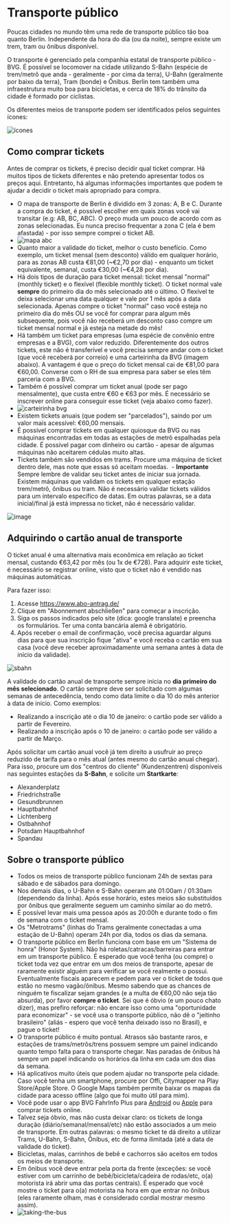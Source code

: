 #  Transporte público

Poucas cidades no mundo têm uma rede de transporte público tão boa quanto Berlin. Independente da hora do dia (ou da noite), sempre existe um trem, tram ou ônibus disponível.

O transporte é gerenciado pela companhia estatal de transporte público - BVG. É possível se locomover na cidade utilizando S-Bahn (espécie de trem/metrô que anda - geralmente - por cima da terra), U-Bahn (geralmente por baixo da terra), Tram (bonde) e Ônibus. Berlin tem também uma infraestrutura muito boa para bicicletas, e cerca de 18% do trânsito da cidade é formado por ciclistas.

Os diferentes meios de transporte podem ser identificados pelos seguintes ícones:

![ícones](https://cloud.githubusercontent.com/assets/2975955/17560078/fd119d6e-5f20-11e6-9bea-dea79e3aa4db.png)

## Como comprar tickets

Antes de comprar os tickets, é preciso decidir qual ticket comprar. Há muitos tipos de tickets diferentes e não pretendo apresentar todos os preços aqui. Entretanto, há algumas informações importantes que podem te ajudar a decidir o ticket mais apropriado para compra.

  - O mapa de transporte de Berlin é dividido em 3 zonas: A, B e C. Durante a compra do ticket, é possível escolher em quais zonas você vai transitar (e.g: AB, BC, ABC). O preço muda um pouco de acordo com as zonas selecionadas. Eu nunca preciso frequentar a zona C (ela é bem afastada) - por isso sempre comprei o ticket AB.
  - ![mapa abc](https://cloud.githubusercontent.com/assets/2975955/17400833/81c83ad0-5a4a-11e6-9e8e-e4e1731cb51c.png)
  - Quanto maior a validade do ticket, melhor o custo benefício. Como exemplo, um ticket mensal (sem desconto) válido em qualquer horário, para as zonas AB custa €81,00 (~€2,70 por dia) - enquanto um ticket equivalente, semanal, custa €30,00 (~€4,28 por dia).
  - Há dois tipos de duração para ticket mensal: ticket mensal "normal" (monthly ticket) e o flexível (flexible monthly ticket). O ticket normal vale **sempre** do primeiro dia do mês selecionado até o último. O flexível te deixa selecionar uma data qualquer e vale por 1 mês após a data selecionada. Apenas compre o ticket "normal" caso você esteja no primeiro dia do mês OU se você for comprar para algum mês subsequente, pois você não receberá um desconto caso compre um ticket mensal normal e já esteja na metade do mês!
  - Há também um ticket para empresas (uma espécie de convênio entre empresas e a BVG), com valor reduzido. Diferentemente dos outros tickets, este não é transferível e você precisa sempre andar com o ticket (que você receberá por correio) e uma carteirinha da BVG (imagem abaixo). A vantagem é que o preço do ticket mensal cai de €81,00 para €60,00. Converse com o RH de sua empresa para saber se eles têm parceria com a BVG.
  - Também é possível comprar um ticket anual (pode ser pago mensalmente), que custa entre €60 e €63 por mês. É necessário se inscrever online para conseguir esse ticket (veja abaixo como fazer).
  - ![carteirinha bvg](https://cloud.githubusercontent.com/assets/2975955/17556079/63dad04c-5f12-11e6-8ffb-6882a64ca625.png)
  - Existem tickets anuais (que podem ser "parcelados"), saindo por um valor mais acessível: €60,00 mensais.
  - É possível comprar tickets em qualquer quiosque da BVG ou nas máquinas encontradas em todas as estações de metrô espalhadas pela cidade. É possível pagar com dinheiro ou cartão - apesar de algumas máquinas não aceitarem cédulas muito altas.
  - Tickets também são vendidos em trams. Procure uma máquina de ticket dentro dele, mas note que essas só aceitam moedas.
  - **Importante** Sempre lembre de validar seu ticket antes de iniciar sua jornada. Existem máquinas que validam os tickets em qualquer estação trem/metrô, ônibus ou tram. Não é necessário validar tickets válidos para um intervalo específico de datas. Em outras palavras, se a data inicial/final já está impressa no ticket, não é necessário validar.

  ![image](https://cloud.githubusercontent.com/assets/2975955/17400420/07babecc-5a48-11e6-8303-e837b419a7b8.png)

## Adquirindo o cartão anual de transporte

O ticket anual é uma alternativa mais econômica em relação ao ticket mensal, custando €63,42 por mês (ou 1x de €728).
Para adquirir este ticket, é necessário se registrar online, visto que o ticket não é vendido nas máquinas automáticas.

Para fazer isso:

  1. Acesse https://www.abo-antrag.de/
  2. Clique em "Abonnement abschließen" para começar a inscrição.
  3. Siga os passos indicados pelo site (dica: google translate) e preencha os formulários. Ter uma conta bancária alemã é obrigatório.
  4. Após receber o email de confirmação, você precisa aguardar alguns dias para que sua inscrição fique "ativa" e você receba o cartão em sua casa (você deve receber aproximadamente uma semana antes à data de início da validade).

![sbahn](https://cloud.githubusercontent.com/assets/2975955/21577255/c1620f34-cf54-11e6-9859-ebad96aca928.gif)

A validade do cartão anual de transporte sempre inicia no **dia primeiro do mês selecionado**. O cartão sempre deve ser solicitado com algumas semanas de antecedência, tendo como data limite o dia 10 do mês anterior à data de início. Como exemplos:
  - Realizando a inscrição até o dia 10 de janeiro: o cartão pode ser válido a partir de Fevereiro.
  - Realizando a inscrição após o 10 de janeiro: o cartão pode ser válido a partir de Março.

Após solicitar um cartão anual você já tem direito a usufruir ao preço reduzido de tarifa para o mês atual (antes mesmo do cartão anual chegar). Para isso, procure um dos "centros do cliente" (Kundenzentren) disponíveis nas seguintes estações da **S-Bahn**, e solicite um **Startkarte**:

  - Alexanderplatz
  - Friedrichstraße
  - Gesundbrunnen
  - Hauptbahnhof
  - Lichtenberg
  - Ostbahnhof
  - Potsdam Hauptbahnhof
  - Spandau

## Sobre o transporte público

- Todos os meios de transporte público funcionam 24h de sextas para sábado e de sábados para domingo.
- Nos demais dias, o U-Bahn e S-Bahn operam até 01:00am / 01:30am (dependendo da linha). Após esse horário, estes meios são substituídos por ônibus que geralmente seguem um caminho similar ao do metrô.
- É possível levar mais uma pessoa após as 20:00h e durante todo o fim de semana com o ticket mensal.
- Os "Metrotrams" (linhas do Trams geralmente conectadas a uma estação de U-Bahn) operam 24h por dia, todos os dias da semana.
- O transporte público em Berlin funciona com base em um "Sistema de honra" (Honor System). Não há roletas/catracas/barreiras para entrar em um transporte público. É esperado que você tenha (ou compre) o ticket toda vez que entrar em um dos meios de transporte, apesar de raramente existir alguém para verificar se você realmente o possui. Eventualmente fiscais aparecem e pedem para ver o ticket de todos que estão no mesmo vagão/ônibus. Mesmo sabendo que as chances de ninguém te fiscalizar sejam grandes (e a multa de €60,00 não seja tão absurda), por favor **compre o ticket**. Sei que é óbvio (e um pouco chato dizer), mas prefiro reforçar: não encare isso como uma "oportunidade para economizar" - se você usa o transporte público, não dê o "jeitinho brasileiro" (aliás - espero que você tenha deixado isso no Brasil), e pague o ticket!
- O transporte público é muito pontual. Atrasos são bastante raros, e estações de trams/metrôs/trens possuem sempre um painel indicando quanto tempo falta para o transporte chegar. Nas paradas de ônibus há sempre um papel indicando os horários da linha em cada um dos dias da semana.
- Há aplicativos muito úteis que podem ajudar no transporte pela cidade. Caso você tenha um smartphone, procure por Offi, Citymapper na Play Store/Apple Store. O Google Maps também permite baixar os mapas da cidade para acesso offline (algo que foi muito útil para mim).
- Você pode usar o app BVG FahrInfo Plus para [Android](https://play.google.com/store/apps/details?id=de.eos.uptrade.android.fahrinfo.berlin) ou [Apple](https://itunes.apple.com/de/app/bvg-fahrinfo-plus-berlin/id284971745?l=en&mt=8) para comprar tickets online.
- Talvez seja óbvio, mas não custa deixar claro: os tickets de longa duração (diário/semanal/mensal/etc) não estão associados a um meio de transporte. Em outras palavras: o mesmo ticket te dá direito a utilizar Trams, U-Bahn, S-Bahn, Ônibus, etc de forma ilimitada (até a data de validade do ticket).
- Bicicletas, malas, carrinhos de bebê e cachorros são aceitos em todos os meios de transporte.
- Em ônibus você deve entrar pela porta da frente (exceções: se você estiver com um carrinho de bebê/bicicleta/cadeira de rodas/etc, o(a) motorista irá abrir uma das portas centrais). É esperado que você mostre o ticket para o(a) motorista na hora em que entrar no ônibus (eles raramente olham, mas é considerado cordial mostrar mesmo assim).
- ![taking-the-bus](https://cloud.githubusercontent.com/assets/2975955/21542148/17b0b326-cdbc-11e6-9496-6f886919a271.gif)
